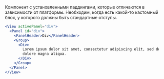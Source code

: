 Компонент с установленными паддингами, которые отличаются в зависимости от платформы. Необходим, когда есть какой-то
кастомный блок, у которого должны быть стандартные отступы.

```jsx
<View activePanel="div">
  <Panel id="div">
    <PanelHeader>Div</PanelHeader>
    <Group>
      <Div>
        Lorem ipsum dolor sit amet, consectetur adipiscing elit, sed do eiusmod tempor incididunt ut labore et
        dolore magna aliqua.
      </Div>
    </Group>
  </Panel>
</View>
```
